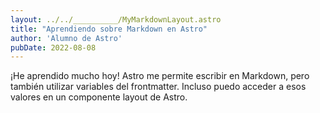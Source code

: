 ```yaml
---
layout: ../../__________/MyMarkdownLayout.astro
title: "Aprendiendo sobre Markdown en Astro"
author: 'Alumno de Astro'
pubDate: 2022-08-08
---
```

¡He aprendido mucho hoy! Astro me permite escribir en Markdown, pero también utilizar variables del frontmatter. Incluso puedo acceder a esos valores en un componente layout de Astro.